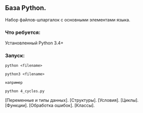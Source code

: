 ## База Python.
Набор файлов-шпаргалок с основными элементами языка.


### Что ребуется:
Установленный Python 3.4+

### Запуск:
```
python <filename>

python3 <filename>

например

python 4_cycles.py
```

[Переменные и типы данных].
[Структуры].
[Условия].
[Циклы].
[Функции].
[Обработка ошибок].
[Классы].